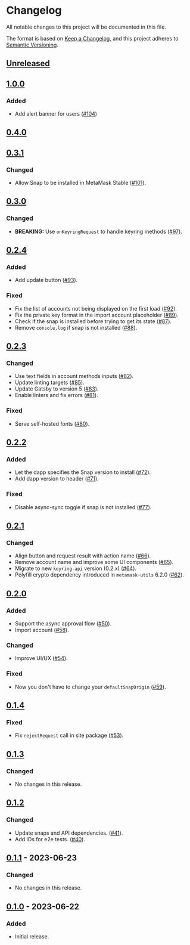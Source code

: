 # Changelog
All notable changes to this project will be documented in this file.

The format is based on [Keep a Changelog](https://keepachangelog.com/en/1.0.0/),
and this project adheres to [Semantic Versioning](https://semver.org/spec/v2.0.0.html).

## [Unreleased]

## [1.0.0]

### Added

- Add alert banner for users ([#104](https://github.com/MetaMask/snap-simple-keyring/pull/104))

## [0.4.0]

## [0.3.1]

### Changed

- Allow Snap to be installed in MetaMask Stable ([#101](https://github.com/MetaMask/snap-simple-keyring/pull/101)).

## [0.3.0]

### Changed

- **BREAKING:** Use `onKeyringRequest` to handle keyring methods ([#97](https://github.com/MetaMask/snap-simple-keyring/pull/97)).

## [0.2.4]

### Added

- Add update button ([#93](https://github.com/MetaMask/snap-simple-keyring/pull/93)).

### Fixed

- Fix the list of accounts not being displayed on the first load ([#92](https://github.com/MetaMask/snap-simple-keyring/pull/92)).
- Fix the private key format in the import account placeholder ([#89](https://github.com/MetaMask/snap-simple-keyring/pull/89)).
- Check if the snap is installed before trying to get its state ([#87](https://github.com/MetaMask/snap-simple-keyring/pull/87)).
- Remove `console.log` if snap is not installed ([#88](https://github.com/MetaMask/snap-simple-keyring/pull/88)).

## [0.2.3]

### Changed

- Use text fields in account methods inputs ([#82](https://github.com/MetaMask/snap-simple-keyring/pull/82)).
- Update linting targets ([#85](https://github.com/MetaMask/snap-simple-keyring/pull/85)).
- Update Gatsby to version 5 ([#83](https://github.com/MetaMask/snap-simple-keyring/pull/83)).
- Enable linters and fix errors ([#81](https://github.com/MetaMask/snap-simple-keyring/pull/81)).

### Fixed

- Serve self-hosted fonts ([#80](https://github.com/MetaMask/snap-simple-keyring/pull/80)).

## [0.2.2]

### Added

- Let the dapp specifies the Snap version to install ([#72](https://github.com/MetaMask/snap-simple-keyring/pull/72)).
- Add dapp version to header ([#71](https://github.com/MetaMask/snap-simple-keyring/pull/71)).

### Fixed

- Disable async-sync toggle if snap is not installed ([#77](https://github.com/MetaMask/snap-simple-keyring/pull/77)).

## [0.2.1]

### Changed

- Align button and request result with action name ([#66](https://github.com/MetaMask/snap-simple-keyring/pull/66)).
- Remove account name and improve some UI components ([#65](https://github.com/MetaMask/snap-simple-keyring/pull/65)).
- Migrate to new `keyring-api` version (0.2.x) ([#64](https://github.com/MetaMask/snap-simple-keyring/pull/64)).
- Polyfill crypto dependency introduced in `metamask-utils` 6.2.0 ([#62](https://github.com/MetaMask/snap-simple-keyring/pull/62)).

## [0.2.0]

### Added

- Support the async approval flow ([#50](https://github.com/MetaMask/snap-simple-keyring/pull/50)).
- Import account ([#58](https://github.com/MetaMask/snap-simple-keyring/pull/58)).

### Changed

- Improve UI/UX ([#54](https://github.com/MetaMask/snap-simple-keyring/pull/54)).

### Fixed

- Now you don't have to change your `defaultSnapOrigin` ([#59](https://github.com/MetaMask/snap-simple-keyring/pull/59)).

## [0.1.4]

### Fixed

- Fix `rejectRequest` call in site package ([#53](https://github.com/MetaMask/snap-simple-keyring/pull/53)).

## [0.1.3]

### Changed

- No changes in this release.

## [0.1.2]

### Changed

- Update snaps and API dependencies. ([#41](https://github.com/MetaMask/snap-simple-keyring/pull/41)).
- Add IDs for e2e tests. ([#40](https://github.com/MetaMask/snap-simple-keyring/pull/40)).

## [0.1.1] - 2023-06-23

### Changed

- No changes in this release.

## [0.1.0] - 2023-06-22

### Added

- Initial release.

[Unreleased]: https://github.com/MetaMask/snap-simple-keyring/compare/v1.0.0...HEAD
[1.0.0]: https://github.com/MetaMask/snap-simple-keyring/compare/v0.4.0...v1.0.0
[0.4.0]: https://github.com/MetaMask/snap-simple-keyring/compare/v0.3.1...v0.4.0
[0.3.1]: https://github.com/MetaMask/snap-simple-keyring/compare/v0.3.0...v0.3.1
[0.3.0]: https://github.com/MetaMask/snap-simple-keyring/compare/v0.2.4...v0.3.0
[0.2.4]: https://github.com/MetaMask/snap-simple-keyring/compare/v0.2.3...v0.2.4
[0.2.3]: https://github.com/MetaMask/snap-simple-keyring/compare/v0.2.2...v0.2.3
[0.2.2]: https://github.com/MetaMask/snap-simple-keyring/compare/v0.2.1...v0.2.2
[0.2.1]: https://github.com/MetaMask/snap-simple-keyring/compare/v0.2.0...v0.2.1
[0.2.0]: https://github.com/MetaMask/snap-simple-keyring/compare/v0.1.4...v0.2.0
[0.1.4]: https://github.com/MetaMask/snap-simple-keyring/compare/v0.1.3...v0.1.4
[0.1.3]: https://github.com/MetaMask/snap-simple-keyring/compare/v0.1.2...v0.1.3
[0.1.2]: https://github.com/MetaMask/snap-simple-keyring/compare/v0.1.1...v0.1.2
[0.1.1]: https://github.com/MetaMask/snap-simple-keyring/compare/v0.1.0...v0.1.1
[0.1.0]: https://github.com/MetaMask/snap-simple-keyring/releases/tag/v0.1.0
